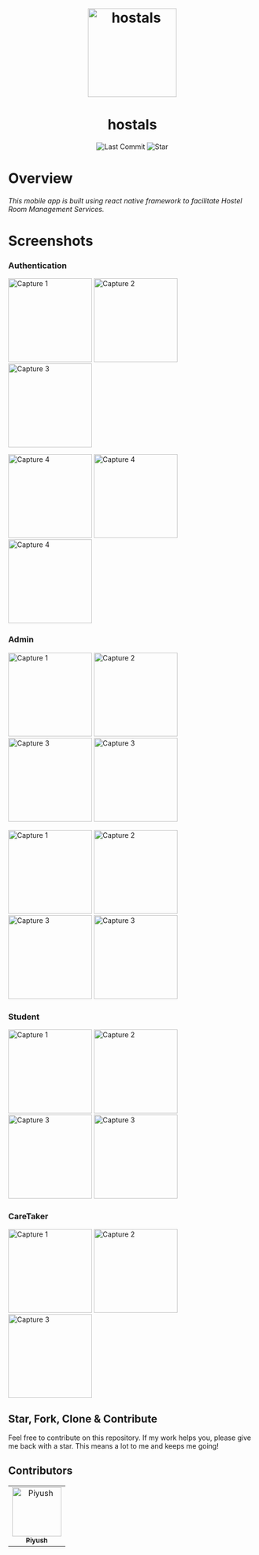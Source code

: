 <h1 align="center">
<img
		width="180"
		alt="hostals"
		src="./readme_assets/hostals_logo.webp">
</h1>
<h1 align="center">
	hostals
</h1>
<p align="center">
	<img alt="Last Commit" src="https://img.shields.io/github/last-commit/antixlive/hostals?style=flat-square">
	<img alt="Star" src="https://img.shields.io/badge/Like%20It%20%3F-STAR-blue.svg?style=flat-square">
</p>

# Overview

<h5 style='font-weight:400'>
This mobile app is built using react native framework to facilitate Hostel Room Management Services.
</h5>

# Screenshots


### Authentication

<img
    width="170"
    alt="Capture 1"
    src="./readme_assets/auth-1.webp"
/> <img
    width="170"
    alt="Capture 2"
    src="./readme_assets/auth-2.webp"
/> <img
    width="170"
    alt="Capture 3"
    src="./readme_assets/auth-3.webp"
/>

<img
    width="170"
    alt="Capture 4"
    src="./readme_assets/auth-4.webp"
/> <img
    width="170"
    alt="Capture 4"
    src="./readme_assets/auth-5.webp"
/> <img
    width="170"
    alt="Capture 4"
    src="./readme_assets/auth-6.webp"
/>


### Admin

<img
    width="170"
    alt="Capture 1"
    src="./readme_assets/admin-1.webp"
/> <img
    width="170"
    alt="Capture 2"
    src="./readme_assets/admin-2.webp"
/> <img
    width="170"
    alt="Capture 3"
    src="./readme_assets/admin-3.webp"
/> <img
    width="170"
    alt="Capture 3"
    src="./readme_assets/admin-4.webp"
/>


<img
    width="170"
    alt="Capture 1"
    src="./readme_assets/admin-5.webp"
/> <img
    width="170"
    alt="Capture 2"
    src="./readme_assets/admin-6.webp"
/> <img
    width="170"
    alt="Capture 3"
    src="./readme_assets/admin-7.webp"
/> <img
    width="170"
    alt="Capture 3"
    src="./readme_assets/admin-8.webp"
/>

### Student

<img
    width="170"
    alt="Capture 1"
    src="./readme_assets/student-1.webp"
/> <img
    width="170"
    alt="Capture 2"
    src="./readme_assets/student-2.webp"
/> <img
    width="170"
    alt="Capture 3"
    src="./readme_assets/student-3.webp"
/> <img
    width="170"
    alt="Capture 3"
    src="./readme_assets/student-4.webp"
/>

### CareTaker

<img
    width="170"
    alt="Capture 1"
    src="./readme_assets/caretaker-1.webp"
/> <img
    width="170"
    alt="Capture 2"
    src="./readme_assets/caretaker-2.webp"
/> <img
    width="170"
    alt="Capture 3"
    src="./readme_assets/caretaker-3.webp"
/>


## Star, Fork, Clone & Contribute

Feel free to contribute on this repository. If my work helps you, please give me back with a star. This means a lot to me and keeps me going!

## Contributors


<table>
  <tr>
<td align="center"><a href="https://github.com/antiXlive"><img src="https://avatars.githubusercontent.com/u/61020935?v=4" width="100px;" alt="Piyush"/><br /><sub><b>Piyush</b></sub></a><br /></td>
  </tr>
</table>